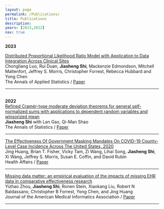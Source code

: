 ```yaml
---
layout: page
permalink: /Publications/
title: Publications
description: 
years: [2023,2022]
nav: true
---
```

<div class="Publications">


<b> 2023 </b>
	
</div>
  <div class="text">
    <div class="title"><a name="SSR-TVD" href="">Distributed Proportional Likelihood Ratio Model with Application to Data Integration Across
Clinical Sites</a>
    </div> 
    <div class="authors">
	    <span class="author">Chongliang Luo, Rui Duan</span>,
	    <span class="author"><b>Jiasheng Shi</b></span>,
	    <span class="author">Mackenzie Edmondson, Mitchell Maltenfort, Jeffrey S. Morris, Christopher Forrest, Rebecca Hubbard and Yong Chen</span>
    </div>
    <div>
                  <span class="venue">The Annals of Applied Statistics</span> /
                  <span class="tag"><a href="">Paper</a></span>
    </div>
  </div>
	

<hr>


<br> 	  
<b> 2022 </b> 


</div>
  <div class="text">
    <div class="title"><a name="RefindDeviationTheorem" href="http://Jiasheng-Shi.github.io/assets/pdf/RefindDeviationTheorem2022.pdf">Refined Cramér-type moderate deviation theorems for general self-normalized sums with applications to dependent random variables and winsorized mean</a>
    </div> 
    <div class="authors">
	    <span class="author"><b>Jiasheng Shi</b></span>
	    <span class="author">with Lan Gao, Qi-Man Shao</span>
    </div>
    <div>
                  <span class="venue">The Annals of Statistics</span> /
                  <span class="tag"><a href="http://Jiasheng-Shi.github.io/assets/pdf/RefindDeviationTheorem2022.pdf">Paper</a></span> 
    </div>
  </div>
	

<hr>
	
</div>
  <div class="text">
    <div class="title"><a name="MaskingMandates" href="http://Jiasheng-Shi.github.io/assets/pdf/MaskingMandatesHealthAffair.pdf">The Effectiveness Of Government Masking Mandates On COVID-19 County-Level Case Incidence Across The United States, 2020</a>
    </div> 
    <div class="authors">
	    <span class="author">Jing Huang, Brian T. Fisher, Vicky Tam, Zi Wang, Lihai Song</span>,
	    <span class="author"><b>Jiasheng Shi</b></span>,
	    <span class="author">Xi Wang, Jeffrey S. Morris, Susan E. Coffin, and David Rubin</span>
    </div>
    <div>
                  <span class="venue">Health Affairs</span> /
                  <span class="tag"><a href="http://Jiasheng-Shi.github.io/assets/pdf/MaskingMandatesHealthAffair.pdf">Paper</a></span>
    </div>
  </div>
	

<hr>


  <div class="text">
    <div class="title"><a name="EHRMissingness" href="https://academic.oup.com/jamia/article-abstract/30/7/1246/7126960">Missing data matter: an empirical evaluation of the impacts of missing EHR data in comparative effectiveness research</a>
    </div> 
    <div class="authors">
	    <span class="author">Yizhao Zhou</span>,
	    <span class="author"><b>Jiasheng Shi</b></span>,
	    <span class="author">Ronen Stein, Xiaokang Liu, Robert N Baldassano, Christopher B Forrest, Yong Chen, and Jing Huang</span>
    </div>
    <div>
                  <span class="venue">Journal of the American Medical Informatics Association</span> /
                  <span class="tag"><a href="https://academic.oup.com/jamia/article-abstract/30/7/1246/7126960">Paper</a></span>
    </div>
  </div>
	

<hr>

